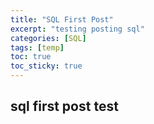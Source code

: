 ```yaml
---
title: "SQL First Post"
excerpt: "testing posting sql"
categories: [SQL]
tags: [temp]
toc: true
toc_sticky: true
---
```


## sql first post test